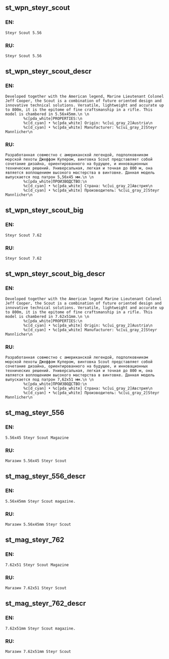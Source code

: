 ## st_wpn_steyr_scout

### EN:
```
Steyr Scout 5.56
```

### RU:
```
Steyr Scout 5.56
```
## st_wpn_steyr_scout_descr

### EN:
```
Developed together with the American legend, Marine Lieutenant Colonel Jeff Cooper, the Scout is a combination of future oriented design and innovative technical solutions. Versatile, lightweight and accurate up to 800m, it is the epitome of fine craftsmanship in a rifle. This model is chambered in 5.56x45mm.\n \n
		%c[pda_white]PROPERTIES:\n
		%c[d_cyan] • %c[pda_white] Origin: %c[ui_gray_2]Austria\n
		%c[d_cyan] • %c[pda_white] Manufacturer: %c[ui_gray_2]Steyr Mannlicher\n
```

### RU:
```
Разработанная совместно с американской легендой, подполковником морской пехоты Джеффом Купером, винтовка Scout представляет собой сочетание дизайна, ориентированного на будущее, и инновационных технических решений. Универсальная, легкая и точная до 800 м, она является воплощением высокого мастерства в винтовке. Данная модель выпускается под патрон 5,56х45 мм.\n \n
		%c[pda_white]ПРОИЗВОДСТВО:\n
		%c[d_cyan] • %c[pda_white] Страна: %c[ui_gray_2]Австрия\n
		%c[d_cyan] • %c[pda_white] Производитель: %c[ui_gray_2]Steyr Mannlicher\n
```
## st_wpn_steyr_scout_big

### EN:
```
Steyr Scout 7.62
```

### RU:
```
Steyr Scout 7.62
```
## st_wpn_steyr_scout_big_descr

### EN:
```
Developed together with the American legend Marine Lieutenant Colonel Jeff Cooper, the Scout is a combination of future oriented design and innovative technical solutions. Versatile, lightweight and accurate up to 800m, it is the epitome of fine craftsmanship in a rifle. This model is chambered in 7.62x51mm.\n \n
		%c[pda_white]PROPERTIES:\n
		%c[d_cyan] • %c[pda_white] Origin: %c[ui_gray_2]Austria\n
		%c[d_cyan] • %c[pda_white] Manufacturer: %c[ui_gray_2]Steyr Mannlicher\n
```

### RU:
```
Разработанная совместно с американской легендой, подполковником морской пехоты Джеффом Купером, винтовка Scout представляет собой сочетание дизайна, ориентированного на будущее, и инновационных технических решений. Универсальная, легкая и точная до 800 м, она является воплощением высокого мастерства в винтовке. Данная модель выпускается под патрон 7,62х51 мм.\n \n
		%c[pda_white]ПРОИЗВОДСТВО:\n
		%c[d_cyan] • %c[pda_white] Страна: %c[ui_gray_2]Австрия\n
		%c[d_cyan] • %c[pda_white] Производитель: %c[ui_gray_2]Steyr Mannlicher\n
```
## st_mag_steyr_556

### EN:
```
5.56x45 Steyr Scout Magazine
```

### RU:
```
Магазин 5.56x45 Steyr Scout
```
## st_mag_steyr_556_descr

### EN:
```
5.56x45mm Steyr Scout magazine.
```

### RU:
```
Магазин 5.56x45mm Steyr Scout
```
## st_mag_steyr_762

### EN:
```
7.62x51 Steyr Scout Magazine
```

### RU:
```
Магазин 7.62x51 Steyr Scout
```
## st_mag_steyr_762_descr

### EN:
```
7.62x51mm Steyr Scout magazine.
```

### RU:
```
Магазин 7.62x51mm Steyr Scout
```
